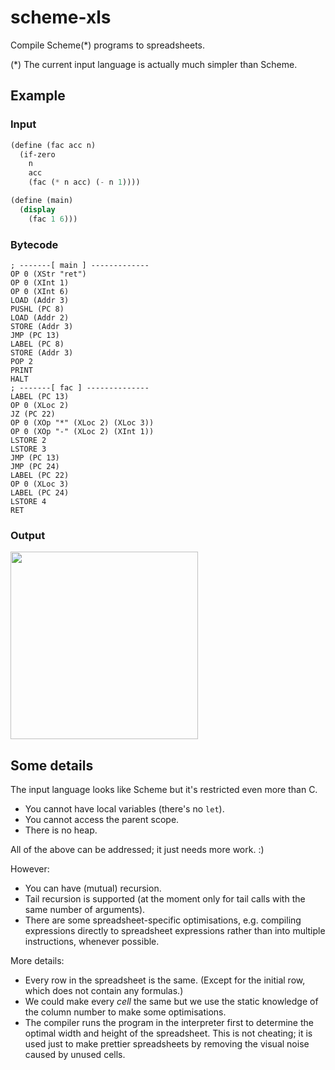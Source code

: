 # scheme-xls

Compile Scheme(*) programs to spreadsheets.

(*) The current input language is actually much simpler than Scheme.

## Example

### Input

```scheme
(define (fac acc n)
  (if-zero
    n
    acc
    (fac (* n acc) (- n 1))))

(define (main)
  (display
    (fac 1 6)))
```

### Bytecode

```
; -------[ main ] -------------
OP 0 (XStr "ret")
OP 0 (XInt 1)
OP 0 (XInt 6)
LOAD (Addr 3)
PUSHL (PC 8)
LOAD (Addr 2)
STORE (Addr 3)
JMP (PC 13)
LABEL (PC 8)
STORE (Addr 3)
POP 2
PRINT
HALT
; -------[ fac ] --------------
LABEL (PC 13)
OP 0 (XLoc 2)
JZ (PC 22)
OP 0 (XOp "*" (XLoc 2) (XLoc 3))
OP 0 (XOp "-" (XLoc 2) (XInt 1))
LSTORE 2
LSTORE 3
JMP (PC 13)
JMP (PC 24)
LABEL (PC 22)
OP 0 (XLoc 3)
LABEL (PC 24)
LSTORE 4
RET
```

### Output

<a href="https://raw.githubusercontent.com/ziman/scheme-xls/master/screenshot.png">
	<img src="https://raw.githubusercontent.com/ziman/scheme-xls/master/screenshot.png" width="300" />
</a>

## Some details

The input language looks like Scheme but it's restricted even more than C.
* You cannot have local variables (there's no `let`).
* You cannot access the parent scope.
* There is no heap.

All of the above can be addressed; it just needs more work. :)

However:
* You can have (mutual) recursion.
* Tail recursion is supported (at the moment only for tail calls with the same number of arguments).
* There are some spreadsheet-specific optimisations,
  e.g. compiling expressions directly to spreadsheet expressions
  rather than into multiple instructions, whenever possible.

More details:
* Every row in the spreadsheet is the same. (Except for the initial row,
  which does not contain any formulas.)
* We could make every _cell_ the same but we use the static knowledge of the column
  number to make some optimisations.
* The compiler runs the program in the interpreter first
  to determine the optimal width and height of the spreadsheet.
  This is not cheating; it is used just to make prettier spreadsheets
  by removing the visual noise caused by unused cells.
